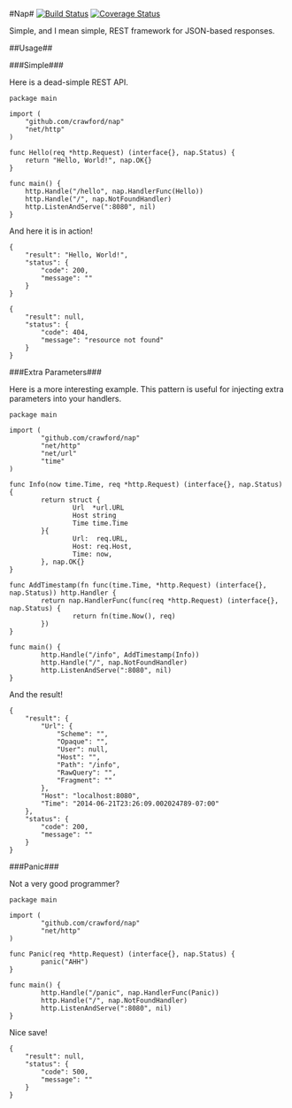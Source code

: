 #Nap#
[![Build Status](https://travis-ci.org/crawford/nap.svg?branch=master)](https://travis-ci.org/crawford/nap)
[![Coverage Status](https://coveralls.io/repos/crawford/nap/badge.png?branch=master)](https://coveralls.io/r/crawford/nap?branch=master)

Simple, and I mean simple, REST framework for JSON-based responses.

##Usage##

###Simple###

Here is a dead-simple REST API.

```
package main

import (
	"github.com/crawford/nap"
	"net/http"
)

func Hello(req *http.Request) (interface{}, nap.Status) {
	return "Hello, World!", nap.OK{}
}

func main() {
	http.Handle("/hello", nap.HandlerFunc(Hello))
	http.Handle("/", nap.NotFoundHandler)
	http.ListenAndServe(":8080", nil)
}
```

And here it is in action!

```
{
	"result": "Hello, World!",
	"status": {
		"code": 200,
		"message": ""
	}
}
```

```
{
	"result": null,
	"status": {
		"code": 404,
		"message": "resource not found"
	}
}
```

###Extra Parameters###

Here is a more interesting example. This pattern is useful for injecting extra parameters into your handlers.

```
package main

import (
        "github.com/crawford/nap"
        "net/http"
        "net/url"
        "time"
)

func Info(now time.Time, req *http.Request) (interface{}, nap.Status) {
        return struct {
                Url  *url.URL
                Host string
                Time time.Time
        }{
                Url:  req.URL,
                Host: req.Host,
                Time: now,
        }, nap.OK{}
}

func AddTimestamp(fn func(time.Time, *http.Request) (interface{}, nap.Status)) http.Handler {
        return nap.HandlerFunc(func(req *http.Request) (interface{}, nap.Status) {
                return fn(time.Now(), req)
        })
}

func main() {
        http.Handle("/info", AddTimestamp(Info))
        http.Handle("/", nap.NotFoundHandler)
        http.ListenAndServe(":8080", nil)
}

```

And the result!

```
{
    "result": {
        "Url": {
            "Scheme": "",
            "Opaque": "",
            "User": null,
            "Host": "",
            "Path": "/info",
            "RawQuery": "",
            "Fragment": ""
        },
        "Host": "localhost:8080",
        "Time": "2014-06-21T23:26:09.002024789-07:00"
    },
    "status": {
        "code": 200,
        "message": ""
    }
}
```

###Panic###

Not a very good programmer?

```
package main

import (
        "github.com/crawford/nap"
        "net/http"
)

func Panic(req *http.Request) (interface{}, nap.Status) {
        panic("AHH")
}

func main() {
        http.Handle("/panic", nap.HandlerFunc(Panic))
        http.Handle("/", nap.NotFoundHandler)
        http.ListenAndServe(":8080", nil)
}
```

Nice save!

```
{
    "result": null,
    "status": {
        "code": 500,
        "message": ""
    }
}
```
